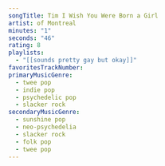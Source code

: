 ```yaml
---
songTitle: Tim I Wish You Were Born a Girl
artist: of Montreal
minutes: "1"
seconds: "46"
rating: 8
playlists:
  - "[[sounds pretty gay but okay]]"
favoritesTrackNumber:
primaryMusicGenre:
  - twee pop
  - indie pop
  - psychedelic pop
  - slacker rock
secondaryMusicGenre:
  - sunshine pop
  - neo-psychedelia
  - slacker rock
  - folk pop
  - twee pop
---
```


